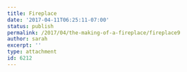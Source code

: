 ```yaml
---
title: Fireplace
date: '2017-04-11T06:25:11-07:00'
status: publish
permalink: /2017/04/the-making-of-a-fireplace/fireplace9
author: sarah
excerpt: ''
type: attachment
id: 6212
---
```

<!DOCTYPE html PUBLIC "-//W3C//DTD HTML 4.0 Transitional//EN" "http://www.w3.org/TR/REC-html40/loose.dtd">
<?xml encoding="UTF-8">
